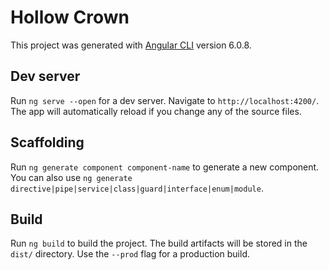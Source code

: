 # Hollow Crown

This project was generated with [Angular CLI](https://github.com/angular/angular-cli) version 6.0.8.

## Dev server

Run `ng serve --open` for a dev server. Navigate to `http://localhost:4200/`. The app will automatically reload if you change any of the source files.

## Scaffolding

Run `ng generate component component-name` to generate a new component. You can also use `ng generate directive|pipe|service|class|guard|interface|enum|module`.

## Build

Run `ng build` to build the project. The build artifacts will be stored in the `dist/` directory. Use the `--prod` flag for a production build.


